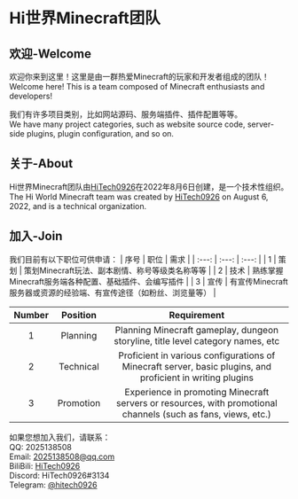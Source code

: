 # Hi世界Minecraft团队

## 欢迎-Welcome
欢迎你来到这里！这里是由一群热爱Minecraft的玩家和开发者组成的团队！<br>
Welcome here! This is a team composed of Minecraft enthusiasts and developers!

我们有许多项目类别，比如网站源码、服务端插件、插件配置等等。<br>
We have many project categories, such as website source code, server-side plugins, plugin configuration, and so on.

## 关于-About
Hi世界Minecraft团队由[HiTech0926](https://github.com/HiTech0926)在2022年8月6日创建，是一个技术性组织。<br>
The Hi World Minecraft team was created by [HiTech0926](https://github.com/HiTech0926) on August 6, 2022, and is a technical organization.

## 加入-Join
我们目前有以下职位可供申请：
| 序号 | 职位 | 需求 |
| :---: | :---: | :---: |
| 1 | 策划 | 策划Minecraft玩法、副本剧情、称号等级类名称等等 |
| 2 | 技术 | 熟练掌握Minecraft服务端各种配置、基础插件、会编写插件 |
| 3 | 宣传 | 有宣传Minecraft服务器或资源的经验端、有宣传途径（如粉丝、浏览量等） |

| Number | Position | Requirement |
| :---: | :---: | :---: |
| 1 | Planning | Planning Minecraft gameplay, dungeon storyline, title level category names, etc |
| 2 | Technical | Proficient in various configurations of Minecraft server, basic plugins, and proficient in writing plugins |
| 3 | Promotion | Experience in promoting Minecraft servers or resources, with promotional channels (such as fans, views, etc.) |

如果您想加入我们，请联系：<br>
QQ: 2025138508<br>
Email: [2025138508@qq.com](mailto:2025138508@qq.com)<br>
BiliBili: [HiTech0926](https://space.bilibili.com/1681111941)<br>
Discord: HiTech0926#3134<br>
Telegram: [@hitech0926](https://t.me/hitech0926)<br>
